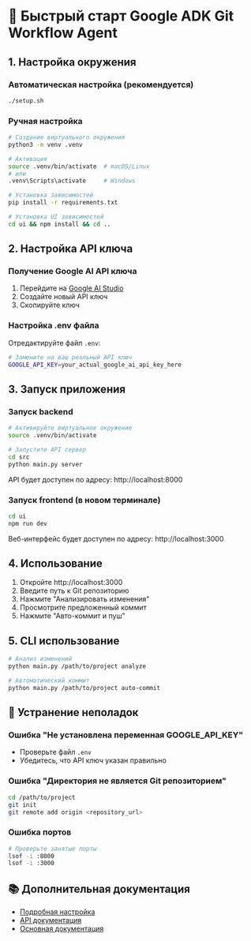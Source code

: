 # 🚀 Быстрый старт Google ADK Git Workflow Agent

## 1. Настройка окружения

### Автоматическая настройка (рекомендуется)
```bash
./setup.sh
```

### Ручная настройка
```bash
# Создание виртуального окружения
python3 -m venv .venv

# Активация
source .venv/bin/activate  # macOS/Linux
# или
.venv\Scripts\activate     # Windows

# Установка зависимостей
pip install -r requirements.txt

# Установка UI зависимостей
cd ui && npm install && cd ..
```

## 2. Настройка API ключа

### Получение Google AI API ключа
1. Перейдите на [Google AI Studio](https://aistudio.google.com/)
2. Создайте новый API ключ
3. Скопируйте ключ

### Настройка .env файла
Отредактируйте файл `.env`:
```bash
# Замените на ваш реальный API ключ
GOOGLE_API_KEY=your_actual_google_ai_api_key_here
```

## 3. Запуск приложения

### Запуск backend
```bash
# Активируйте виртуальное окружение
source .venv/bin/activate

# Запустите API сервер
cd src
python main.py server
```

API будет доступен по адресу: http://localhost:8000

### Запуск frontend (в новом терминале)
```bash
cd ui
npm run dev
```

Веб-интерфейс будет доступен по адресу: http://localhost:3000

## 4. Использование

1. Откройте http://localhost:3000
2. Введите путь к Git репозиторию
3. Нажмите "Анализировать изменения"
4. Просмотрите предложенный коммит
5. Нажмите "Авто-коммит и пуш"

## 5. CLI использование

```bash
# Анализ изменений
python main.py /path/to/project analyze

# Автоматический коммит
python main.py /path/to/project auto-commit
```

## 🔧 Устранение неполадок

### Ошибка "Не установлена переменная GOOGLE_API_KEY"
- Проверьте файл `.env`
- Убедитесь, что API ключ указан правильно

### Ошибка "Директория не является Git репозиторием"
```bash
cd /path/to/project
git init
git remote add origin <repository_url>
```

### Ошибка портов
```bash
# Проверьте занятые порты
lsof -i :8000
lsof -i :3000
```

## 📚 Дополнительная документация

- [Подробная настройка](SETUP.md)
- [API документация](http://localhost:8000/docs)
- [Основная документация](README.md) 